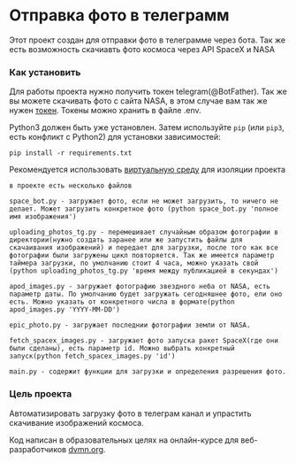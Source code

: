 # Отправка фото в телеграмм 

Этот проект создан для отправки фото в телеграмме через бота. Так же есть возможность скачиавть фото космоса через API SpaceX и NASA

### Как установить

Для работы проекта нужно получить токен telegram(@BotFather).
Так же вы можете скачивать фото с сайта NASA, в этом случае вам так же нужен [токен](https://api.nasa.gov/).
Токены можно хранить в файле .env.

Python3 должен быть уже установлен. 
Затем используйте `pip` (или `pip3`, есть конфликт с Python2) для установки зависимостей:
```
pip install -r requirements.txt
```
Рекомендуется использовать [виртуальную среду](https://timeweb.cloud/tutorials/python/kak-sozdat-virtualnoe-okruzhenie) для изоляции проекта
```
в проекте есть несколько файлов

space_bot.py - загружает фото, если не может загрузить, то ничего не делает. Может загрузить конкретное фото (python space_bot.py 'полное имя изображения')

uploading_photos_tg.py - перемешивает случайным образом фотографии в директории(нужно создать заранее или же запустить файлы для скачаивания изображений) и передает для загрузки, после того как все фотографии были загружены цикл повторяется. Так же имеется параметр таймера загрузки, по умолчанию стоит 4 часа, можно указать свой (python uploading_photos_tg.py 'время между публикацией в секундах')

apod_images.py - загружает фотографию звездного неба от NASA, есть параметр даты. По умолчанию будет загружать сегодняшнее фото, ели оно есть. Можно указать от конкретного числа в формате(python apod_images.py 'YYYY-MM-DD')

epic_photo.py - загружает последнии фотографии земли от NASA.

fetch_spacex_images.py - загружает фото запуска ракет SpaceX(где они были сделаны), есть параметр id. Можно выбрать конкретный запуск(python fetch_spacex_images.py 'id')

main.py - содержит функции для загрузки и определения разрешения фото.
```
### Цель проекта

Автоматизировать загрузку фото в телеграм канал и упрастить скачивание изображений космоса.

Код написан в образовательных целях на онлайн-курсе для веб-разработчиков [dvmn.org](https://dvmn.org/).
